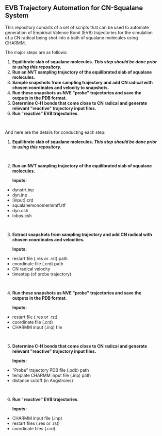 ## EVB Trajectory Automation for CN-Squalane System

This repository consists of a set of scripts that can be used to automate generation of Empirical Valence Bond (EVB) trajectories for the simulation of a CN radical being shot into a bath of squalane molecules using CHARMM. 

The major steps are as follows:

1. **Equilibrate slab of squalane molecules. _This step should be done prior to using this repository._**
2. **Run an NVT sampling trajectory of the equilibrated slab of squalane molecules.** 
3. **Sample snapshots from sampling trajectory and add CN radical with chosen coordinates and velocity to snapshots.** 
4. **Run these snapshots as NVE "probe" trajectories and save the outputs in the PDB format.**
5. **Determine C-H bonds that come close to CN radical and generate relevant "reactive" trajectory input files.**
6. **Run "reactive" EVB trajectories.**

&nbsp;

And here are the details for conducting each step:

1. **Equilibrate slab of squalane molecules. _This step should be done prior to using this repository._**

&nbsp;

2. **Run an NVT sampling trajectory of the equilibrated slab of squalane molecules.** 

   **Inputs:** 
- dynstrt.inp
- dyn.inp
- [input].crd
- squalanemonomermmff.rtf
- dyn.csh
- lobos.csh

&nbsp;
 
3. **Extract snapshots from sampling trajectory and add CN radical with chosen coordinates and velocities.** 

   **Inputs:**
- restart file (.res or .rst) path
- coordinate file (.crd) path
- CN radical velocity
- timestep (of probe trajectory)

&nbsp;
 
4. **Run these snapshots as NVE "probe" trajectories and save the outputs in the PDB format.**

   **Inputs:**
- restart file (.res or .rst)
- coordinate file (.crd) 
- CHARMM input (.inp) file

&nbsp;
 
5. **Determine C-H bonds that come close to CN radical and generate relevant "reactive" trajectory input files.**

   **Inputs:**
- "Probe" trajectory PDB file (.pdb) path
- template CHARMM input file (.inp) path
- distance cutoff (in Angstroms)

&nbsp;
 
6. **Run "reactive" EVB trajectories.**

   **Inputs:**
- CHARMM input file (.inp)
- restart files (.res or .rst)
- coordinate files (.crd)

&nbsp;

